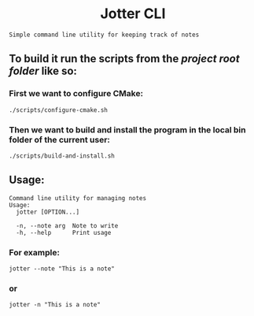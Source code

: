# <div align="center"> Jotter CLI </div>
```Simple command line utility for keeping track of notes```

## To build it run the scripts from the *project root folder* like so:
### First we want to configure CMake:
```console
./scripts/configure-cmake.sh
```
### Then we want to build and install the program in the local bin folder of the current user:
```console
./scripts/build-and-install.sh
```

## Usage:

```
Command line utility for managing notes
Usage:
  jotter [OPTION...]

  -n, --note arg  Note to write
  -h, --help      Print usage
```

### For example:

```console
jotter --note "This is a note"
```
### or
```console
jotter -n "This is a note"
``` 
